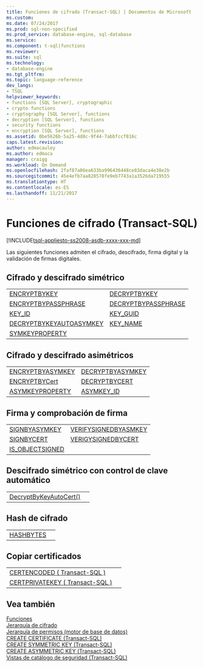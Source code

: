 ```yaml
---
title: Funciones de cifrado (Transact-SQL) | Documentos de Microsoft
ms.custom: 
ms.date: 07/24/2017
ms.prod: sql-non-specified
ms.prod_service: database-engine, sql-database
ms.service: 
ms.component: t-sql|functions
ms.reviewer: 
ms.suite: sql
ms.technology:
- database-engine
ms.tgt_pltfrm: 
ms.topic: language-reference
dev_langs:
- TSQL
helpviewer_keywords:
- functions [SQL Server], cryptographic
- crypto functions
- cryptography [SQL Server], functions
- decryption [SQL Server], functions
- security functions
- encryption [SQL Server], functions
ms.assetid: 0be5626b-5a25-4d8c-9f44-7abbfccf816c
caps.latest.revision: 
author: edmacauley
ms.author: edmaca
manager: craigg
ms.workload: On Demand
ms.openlocfilehash: 2faf87a86ea633ba996436448ce83daca4e38e2b
ms.sourcegitcommit: 45e4efb7aa828578fe9eb7743a1a3526da719555
ms.translationtype: HT
ms.contentlocale: es-ES
ms.lasthandoff: 11/21/2017
---
```

# <a name="cryptographic-functions-transact-sql"></a>Funciones de cifrado (Transact-SQL)
[!INCLUDE[tsql-appliesto-ss2008-asdb-xxxx-xxx-md](../../includes/tsql-appliesto-ss2008-asdb-xxxx-xxx-md.md)]

Las siguientes funciones admiten el cifrado, descifrado, firma digital y la validación de firmas digitales.
  
## <a name="symmetric-encryption-and-decryption"></a>Cifrado y descifrado simétrico
  
|||  
|-|-|  
|[ENCRYPTBYKEY](../../t-sql/functions/encryptbykey-transact-sql.md)|[DECRYPTBYKEY](../../t-sql/functions/decryptbykey-transact-sql.md)|  
|[ENCRYPTBYPASSPHRASE](../../t-sql/functions/encryptbypassphrase-transact-sql.md)|[DECRYPTBYPASSPHRASE](../../t-sql/functions/decryptbypassphrase-transact-sql.md)|  
|[KEY_ID](../../t-sql/functions/key-id-transact-sql.md)|[KEY_GUID](../../t-sql/functions/key-guid-transact-sql.md)|  
|[DECRYPTBYKEYAUTOASYMKEY](../../t-sql/functions/decryptbykeyautoasymkey-transact-sql.md)|[KEY_NAME](../../t-sql/functions/key-name-transact-sql.md)|  
|[SYMKEYPROPERTY](../../t-sql/functions/symkeyproperty-transact-sql.md)||  
  
## <a name="asymmetric-encryption-and-decryption"></a>Cifrado y descifrado asimétricos
  
|||  
|-|-|  
|[ENCRYPTBYASYMKEY](../../t-sql/functions/encryptbyasymkey-transact-sql.md)|[DECRYPTBYASYMKEY](../../t-sql/functions/decryptbyasymkey-transact-sql.md)|  
|[ENCRYPTBYCert](../../t-sql/functions/encryptbycert-transact-sql.md)|[DECRYPTBYCERT](../../t-sql/functions/decryptbycert-transact-sql.md)|  
|[ASYMKEYPROPERTY](../../t-sql/functions/asymkeyproperty-transact-sql.md)|[ASYMKEY_ID](../../t-sql/functions/asymkey-id-transact-sql.md)|  
  
## <a name="signing-and-signature-verification"></a>Firma y comprobación de firma
  
|||  
|-|-|  
|[SIGNBYASYMKEY](../../t-sql/functions/signbyasymkey-transact-sql.md)|[VERIFYSIGNEDBYASMKEY](../../t-sql/functions/verifysignedbyasymkey-transact-sql.md)|  
|[SIGNBYCERT](../../t-sql/functions/signbycert-transact-sql.md)|[VERIGYSIGNEDBYCERT](../../t-sql/functions/verifysignedbycert-transact-sql.md)|  
|[IS_OBJECTSIGNED](../../t-sql/functions/is-objectsigned-transact-sql.md)||  
  
## <a name="symmetric-decryption-with-automatic-key-handling"></a>Descifrado simétrico con control de clave automático
  
|||  
|-|-|  
|[DecryptByKeyAutoCert()](../../t-sql/functions/decryptbykeyautocert-transact-sql.md)||  
  
## <a name="encryption-hashing"></a>Hash de cifrado
  
|||  
|-|-|  
|[HASHBYTES](../../t-sql/functions/hashbytes-transact-sql.md)||  
  
## <a name="copying-certificates"></a>Copiar certificados
  
|||  
|-|-|  
|[CERTENCODED &#40; Transact-SQL &#41;](../../t-sql/functions/certencoded-transact-sql.md)||  
|[CERTPRIVATEKEY &#40; Transact-SQL &#41;](../../t-sql/functions/certprivatekey-transact-sql.md)||  
  
## <a name="see-also"></a>Vea también
[Funciones](../../t-sql/functions/functions.md)  
[Jerarquía de cifrado](../../relational-databases/security/encryption/encryption-hierarchy.md)  
[Jerarquía de permisos &#40;motor de base de datos&#41;](../../relational-databases/security/permissions-hierarchy-database-engine.md)  
[CREATE CERTIFICATE &#40;Transact-SQL&#41;](../../t-sql/statements/create-certificate-transact-sql.md)  
[CREATE SYMMETRIC KEY &#40;Transact-SQL&#41;](../../t-sql/statements/create-symmetric-key-transact-sql.md)  
[CREATE ASYMMETRIC KEY &#40;Transact-SQL&#41;](../../t-sql/statements/create-asymmetric-key-transact-sql.md)  
[Vistas de catálogo de seguridad &#40;Transact-SQL&#41;](../../relational-databases/system-catalog-views/security-catalog-views-transact-sql.md)
  
  
